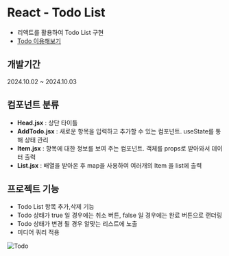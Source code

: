 # React - Todo List

- 리액트를 활용하여 Todo List 구현
- [Todo 이용해보기](https://woojin-todo-list.vercel.app/)

## 개발기간 

2024.10.02 ~ 2024.10.03

## 컴포넌트 분류

- **Head.jsx** : 상단 타이틀 
- **AddTodo.jsx** : 새로운 항목을 입력하고 추가할 수 있는 컴포넌트. useState를 통해 상태 관리
- **Item.jsx** : 항목에 대한 정보를 보여 주는 컴포넌트. 객체를 props로 받아와서 데이터 출력 
- **List.jsx** : 배열을 받아온 후 map을 사용하여 여러개의 Item 을 list에 출력

## 프로젝트 기능

- Todo List 항목 추가,삭제 기능
- Todo 상태가 true 일 경우에는 취소 버튼, false 일 경우에는 완료 버튼으로 랜더링
- Todo 상태가 변경 될 경우 알맞는 리스트에 노출
- 미디어 쿼리 적용


![Todo](https://github.com/user-attachments/assets/489cc075-3973-4c1b-bbf0-fd7705073502)
